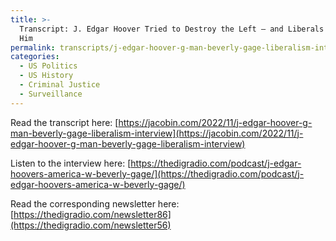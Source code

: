 ```yaml
---
title: >-
  Transcript: J. Edgar Hoover Tried to Destroy the Left — and Liberals Enabled
  Him
permalink: transcripts/j-edgar-hoover-g-man-beverly-gage-liberalism-interview
categories:
  - US Politics
  - US History
  - Criminal Justice
  - Surveillance
---
```


Read the transcript here: [https://jacobin.com/2022/11/j-edgar-hoover-g-man-beverly-gage-liberalism-interview](https://jacobin.com/2022/11/j-edgar-hoover-g-man-beverly-gage-liberalism-interview)

Listen to the interview here: [https://thedigradio.com/podcast/j-edgar-hoovers-america-w-beverly-gage/](https://thedigradio.com/podcast/j-edgar-hoovers-america-w-beverly-gage/)

Read the corresponding newsletter here: [https://thedigradio.com/newsletter86](https://thedigradio.com/newsletter56)
